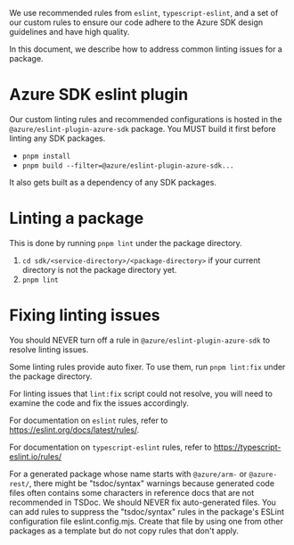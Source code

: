We use recommended rules from `eslint`, `typescript-eslint`, and a set of our custom rules to ensure our code adhere to the Azure SDK design guidelines and have high quality.

In this document, we describe how to address common linting issues for a package.

# Azure SDK eslint plugin

Our custom linting rules and recommended configurations is hosted in the `@azure/eslint-plugin-azure-sdk` package. You MUST build it first before linting any SDK packages.

- `pnpm install`
- `pnpm build --filter=@azure/eslint-plugin-azure-sdk...`

It also gets built as a dependency of any SDK packages.

# Linting a package

This is done by running `pnpm lint` under the package directory.

1. `cd sdk/<service-directory>/<package-directory>` if your current directory is not the package directory yet.
2. `pnpm lint`

# Fixing linting issues

You should NEVER turn off a rule in `@azure/eslint-plugin-azure-sdk` to resolve linting issues.

Some linting rules provide auto fixer. To use them, run `pnpm lint:fix` under the package directory.

For linting issues that `lint:fix` script could not resolve, you will need to examine the code and fix the issues accordingly.

For documentation on `eslint` rules, refer to https://eslint.org/docs/latest/rules/.

For documentation on `typescript-eslint` rules, refer to https://typescript-eslint.io/rules/

For a generated package whose name starts with `@azure/arm-` or `@azure-rest/`, there might be "tsdoc/syntax" warnings because generated code files often contains some characters in reference docs that are not recommended in TSDoc. We should NEVER fix auto-generated files. You can add rules to suppress the "tsdoc/syntax" rules in the package's ESLint configuration file eslint.config.mjs. Create that file by using one from other packages as a template but do not copy rules that don't apply.
